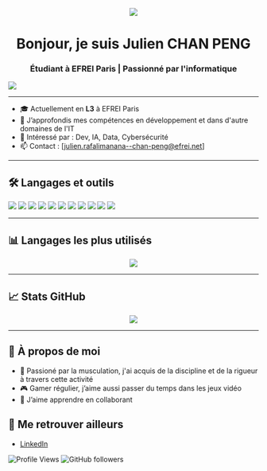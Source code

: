 <p align="center">
  <img src="https://readme-typing-svg.herokuapp.com?font=Fira+Code&size=22&pause=1000&center=true&width=435&lines=Bienvenue+sur+mon+profil+GitHub+!;"/>
</p>

<h1 align="center">Bonjour, je suis Julien CHAN PENG</h1>
<h3 align="center">Étudiant à EFREI Paris | Passionné par l'informatique </h3>

<img src="https://img.shields.io/badge/Stage%20recherché-Yes-green?style=for-the-badge"/>

---

- 🎓 Actuellement en **L3** à EFREI Paris  
- 🌱 J’approfondis mes compétences en développement et dans d'autre domaines de l'IT
- 🧠 Intéressé par : Dev, IA, Data, Cybersécurité 
- 📫 Contact : [julien.rafalimanana--chan-peng@efrei.net]

---

## 🛠️ Langages et outils

<p align="left">
  <img src="https://img.shields.io/badge/Python-3776AB?style=for-the-badge&logo=python&logoColor=white"/>
  <img src="https://img.shields.io/badge/C-00599C?style=for-the-badge&logo=c&logoColor=white"/>
  <img src="https://img.shields.io/badge/Java-007396?style=for-the-badge&logo=java&logoColor=white"/>
  <img src="https://img.shields.io/badge/HTML5-E34F26?style=for-the-badge&logo=html5&logoColor=white"/>
  <img src="https://img.shields.io/badge/CSS3-1572B6?style=for-the-badge&logo=css3&logoColor=white"/>
  <img src="https://img.shields.io/badge/JavaScript-F7DF1E?style=for-the-badge&logo=javascript&logoColor=black"/>
  <img src="https://img.shields.io/badge/SQL-336791?style=for-the-badge&logo=postgresql&logoColor=white"/>
  <img src="https://img.shields.io/badge/UML-2C2255?style=for-the-badge&logoColor=white"/>
  <img src="https://img.shields.io/badge/Git-F05032?style=for-the-badge&logo=git&logoColor=white"/>
  <img src="https://img.shields.io/badge/Windows-0078D6?style=for-the-badge&logo=windows&logoColor=white"/>
  <img src="https://img.shields.io/badge/Linux-FCC624?style=for-the-badge&logo=linux&logoColor=black"/>
</p>

---

## 📊 Langages les plus utilisés

<p align="center">
  <img src="https://github-readme-stats.vercel.app/api/top-langs/?username=Julien-CP&layout=compact&theme=github_dark&hide_border=true" />
</p>

---

## 📈 Stats GitHub

<p align="center">
  <img src="https://github-readme-stats.vercel.app/api?username=Julien-CP&show_icons=true&theme=github_dark&hide=contribs"/>
</p>

---

## 🌟 À propos de moi

- 💪 Passioné par la musculation, j'ai acquis de la discipline et de la rigueur à travers cette activité
- 🎮 Gamer régulier, j’aime aussi passer du temps dans les jeux vidéo
- 🤝 J’aime apprendre en collaborant

## 🔗 Me retrouver ailleurs

- [LinkedIn](https://www.linkedin.com/in/julien-chan-peng-05b804251/)

![Profile Views](https://komarev.com/ghpvc/?username=Julien-CP&color=blue)
![GitHub followers](https://img.shields.io/github/followers/Julien-CP?style=social)





